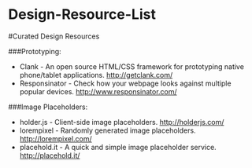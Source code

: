 # Design-Resource-List
#Curated Design Resources


###Prototyping:
- Clank - An open source HTML/CSS framework for prototyping native phone/tablet applications.
http://getclank.com/
- Responsinator - Check how your webpage looks against multiple popular devices.
http://www.responsinator.com/


###Image Placeholders:
- holder.js - Client-side image placeholders. 
http://holderjs.com/
- lorempixel - Randomly generated image placeholders.
http://lorempixel.com/
- placehold.it - A quick and simple image placeholder service.
http://placehold.it/
